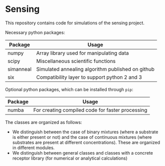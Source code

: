 # Sensing #

This repository contains code for simulations of the sensing project.

Necessary python packages:

Package     | Usage                                      
------------|-------------------------------------------
numpy       | Array library used for manipulating data
scipy       | Miscellaneous scientific functions
simanneal   | Simulated annealing algorithm published on github
six         | Compatibility layer to support python 2 and 3


Optional python packages, which can be installed through `pip`:

Package      | Usage                                      
-------------|-------------------------------------------
numba        | For creating compiled code for faster processing


The classes are organized as follows:
- We distinguish between the case of binary mixtures (where a substrate is either
    present or not) and the case of continuous mixtures (where substrates are
    present at different concentrations). These are organized in different
    modules.
- We distinguish between general classes and classes  with a concrete receptor
    library (for numerical or analytical calculations)
